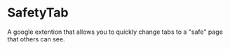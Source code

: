 # SafetyTab
A google extention that allows you to quickly change tabs to a "safe" page that others can see. 
